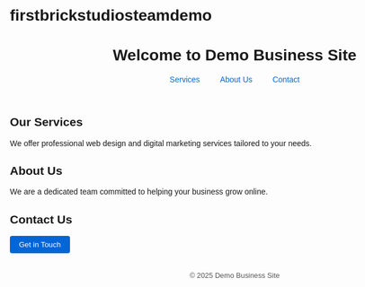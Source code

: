# firstbrickstudiosteamdemo
<!DOCTYPE html>
<html lang="en">
<head>
  <meta charset="UTF-8" />
  <meta name="viewport" content="width=device-width, initial-scale=1" />
  <title>Demo Business Site</title>
  <style>
    body { font-family: Arial, sans-serif; max-width: 800px; margin: 2rem auto; padding: 0 1rem; }
    header { text-align: center; }
    nav a { margin: 0 1rem; text-decoration: none; color: #0366d6; }
    footer { text-align: center; margin-top: 2rem; font-size: 0.8rem; color: #555; }
    button { background: #0366d6; color: white; padding: 0.5rem 1rem; border: none; border-radius: 4px; cursor: pointer; }
  </style>
</head>
<body>
  <header>
    <h1>Welcome to Demo Business Site</h1>
    <nav>
      <a href="#services">Services</a>
      <a href="#about">About Us</a>
      <a href="#contact">Contact</a>
    </nav>
  </header>

  <section id="services">
    <h2>Our Services</h2>
    <p>We offer professional web design and digital marketing services tailored to your needs.</p>
  </section>

  <section id="about">
    <h2>About Us</h2>
    <p>We are a dedicated team committed to helping your business grow online.</p>
  </section>

  <section id="contact">
    <h2>Contact Us</h2>
    <button onclick="alert('Thanks for reaching out!')">Get in Touch</button>
  </section>

  <footer>
    <p>© 2025 Demo Business Site</p>
  </footer>
</body>
</html>
